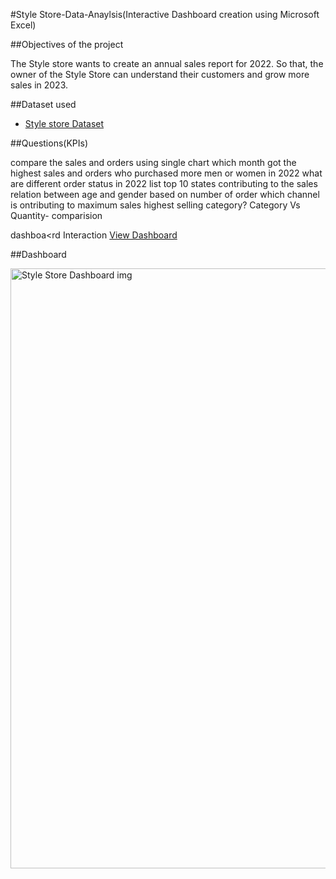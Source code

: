 #Style Store-Data-Anaylsis(Interactive Dashboard creation using Microsoft Excel)

##Objectives of the project

The Style store wants to create an annual sales report for 2022. So that, the owner of the Style Store can understand their customers and grow more sales in 2023.


##Dataset used
- <a href="https://github.com/jeel018makwana/Data-Analysis-Dashboard-using-Excel/blob/main/Style%20Store.xlsx">Style store Dataset</a>



##Questions(KPIs)

compare the sales and orders using single chart
which month got the highest sales and orders
who purchased more men or women in 2022
what are different order status in 2022
list top 10 states contributing to the  sales
relation between age and gender based on number of order
which channel is ontributing to maximum sales
highest selling category? 
Category Vs Quantity- comparision

dashboa<rd Interaction <a href="https://github.com/jeel018makwana/Data-Analysis-Dashboard-using-Excel/blob/main/Style%20Store%20Dashboard%20img.png">View Dashboard</a>


##Dashboard 

<img width="1338" height="960" alt="Style Store Dashboard img" src="https://github.com/user-attachments/assets/460c6a45-e19d-4990-9815-44f928142954" />



